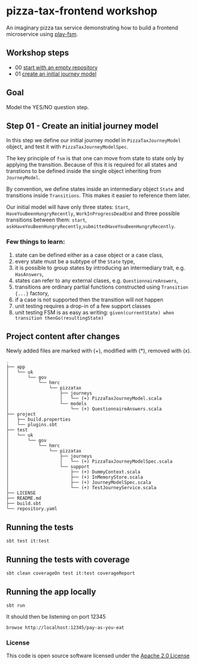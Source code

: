 # pizza-tax-frontend workshop

An imaginary pizza tax service demonstrating how to build a frontend microservice using [play-fsm](https://github.com/hmrc/play-fsm).

## Workshop steps

- 00 [start with an empty repository](https://github.com/hmrc/pizza-tax-frontend-workshop/tree/master#readme)
- 01 [create an initial journey model](https://github.com/hmrc/pizza-tax-frontend-workshop/tree/step-01-create-a-journey#readme)

## Goal

Model the YES/NO question step.

## Step 01 - Create an initial journey model

In this step we define our initial journey model in `PizzaTaxJourneyModel` object, 
and test it with `PizzaTaxJourneyModelSpec`.

The key principle of `fsm` is that one can move from state to state only by applying the transition. Because of this it is required for all states and transtions to be defined inside the single object inheriting from `JourneyModel`.

By convention, we define states inside an intermediary object `State` and transitions inside `Transitions`. This makes it easier to reference them later.

Our initial model will have only three states: `Start`, `HaveYouBeenHungryRecently`, `WorkInProgressDeadEnd` and three possible transitions between them: `start`, `askHaveYouBeenHungryRecently`,`submittedHaveYouBeenHungryRecently`.

### Few things to learn:

1. state can be defined either as a case object or a case class,
2. every state must be a subtype of the `State` type,
3. it is possible to group states by introducing an intermediary trait, e.g. `HasAnswers`,
4. states can refer to any external clases, e.g. `QuestionnaireAnswers`,
5. transitions are ordinary partial functions constructed using `Transition {...}` factory,
6. if a case is not supported then the transition will not happen
7. unit testing requires a drop-in of a few support classes
8. unit testing FSM is as easy as writing: ```given(currentState) when transition thenGo(resultingState)```

## Project content after changes

Newly added files are marked with (+), modified with (*), removed with (x).

    .
    ├── app
    │   └── uk
    │       └── gov
    │           └── hmrc
    │               └── pizzatax
    │                   ├── journeys
    │                   │   └── (+) PizzaTaxJourneyModel.scala
    │                   └── models
    │                       └── (+) QuestionnaireAnswers.scala
    ├── project
    │   ├── build.properties
    │   └── plugins.sbt
    ├── test
    │   └── uk
    │       └── gov
    │           └── hmrc
    │               └── pizzatax
    │                   ├── journeys
    │                   │   └── (+) PizzaTaxJourneyModelSpec.scala
    │                   └── support
    │                       ├── (+) DummyContext.scala
    │                       ├── (+) InMemoryStore.scala
    │                       ├── (+) JourneyModelSpec.scala
    │                       └── (+) TestJourneyService.scala
    ├── LICENSE
    ├── README.md
    ├── build.sbt
    └── repository.yaml


## Running the tests

    sbt test it:test

## Running the tests with coverage

    sbt clean coverageOn test it:test coverageReport

## Running the app locally

    sbt run

It should then be listening on port 12345

    browse http://localhost:12345/pay-as-you-eat

### License

This code is open source software licensed under the [Apache 2.0 License]("http://www.apache.org/licenses/LICENSE-2.0.html")

